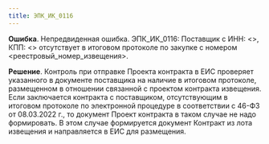 ```yaml
---
title: ЭПК_ИК_0116
---
```


**Ошибка**.
Непредвиденная ошибка. ЭПК_ИК_0116: Поставщик с ИНН: <>, КПП: <> отсутствует в итоговом протоколе по закупке с номером <реестровый_номер_извещения>.

**Решение**.
Контроль при отправке Проекта контракта в ЕИС проверяет указанного в документе поставщика на наличие в итоговом протоколе, размещенном в отношении связанной с проектом контракта извещения. Если заключается контракта с поставщиком, отсутствующим в итоговом протоколе по электронной процедуре в соответствии с 46-ФЗ от 08.03.2022 г., то документ Проект контракта в таком случае не надо формировать. В этом случае формируется документ Контракт из лота извещения и направляется в ЕИС для размещения.

